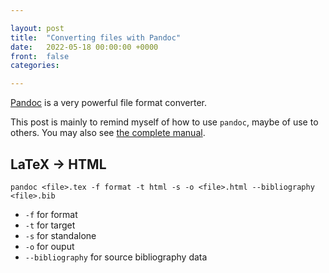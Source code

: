 ```yaml
---

layout: post
title:  "Converting files with Pandoc"
date:   2022-05-18 00:00:00 +0000
front: 	false
categories: 

---
```


[Pandoc](https://pandoc.org) is a very powerful file format converter. 

This post is mainly to remind myself of how to use `pandoc`, maybe of use to others. You may also see [the complete manual](https://pandoc.org/MANUAL.html).

## LaTeX -> HTML

```
pandoc <file>.tex -f format -t html -s -o <file>.html --bibliography <file>.bib
```
- `-f` for format
- `-t` for target
- `-s` for standalone
- `-o` for ouput
- `--bibliography` for source bibliography data





